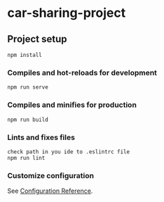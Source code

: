 # car-sharing-project

## Project setup
```
npm install
```

### Compiles and hot-reloads for development
```
npm run serve
```

### Compiles and minifies for production
```
npm run build
```

### Lints and fixes files
```
check path in you ide to .eslintrc file
npm run lint
```

### Customize configuration
See [Configuration Reference](https://cli.vuejs.org/config/).
